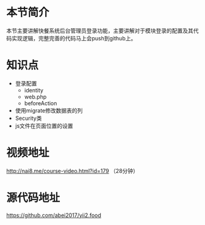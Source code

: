 # 本节简介
本节主要讲解快餐系统后台管理员登录功能，主要讲解对于模块登录的配置及其代码实现逻辑，完整完善的代码马上会push到github上。

# 知识点
- 登录配置
    - identity
    - web.php
    - beforeAction
- 使用migrate修改数据表的列
- Security类
- js文件在页面位置的设置

# 视频地址
http://nai8.me/course-video.html?id=179 （28分钟）

# 源代码地址
https://github.com/abei2017/yii2.food